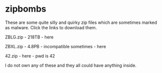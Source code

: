 # zipbombs
These are some quite silly and quirky zip files which are sometimes marked as malware. Click the links to download them.

ZBLG.zip - 218TB - here

ZBXL.zip - 4.8PB - incompatible sometimes - here

42.zip - here - pwd is 42

I do not own any of these and they all could have anything inside.
